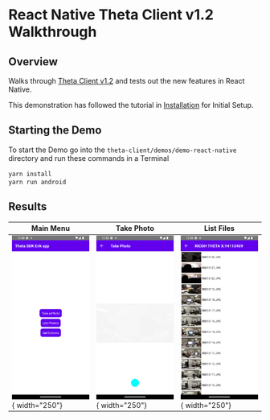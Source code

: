 # React Native Theta Client v1.2 Walkthrough

## Overview

Walks through [Theta Client v1.2](https://github.com/ricohapi/theta-client/releases/tag/1.2.0) and tests out the new features in React Native.

This demonstration has followed the tutorial in [Installation](react-native-install.md) for Initial Setup.

## Starting the Demo

To start the Demo go into the `theta-client/demos/demo-react-native` directory and run these commands in a Terminal

```
yarn install 
yarn run android
```

## Results

| Main Menu | Take Photo   | List Files |
| ----------- | ----------| ---------- |
| ![screenshot1](images/react_native/windows/scrnshotAndroid1.png){ width="250"} | ![screenshot2](Screenshot_1687290803.png){ width="250"}  | ![screenshot3](Screenshot_1687290798.png){ width="250"}|